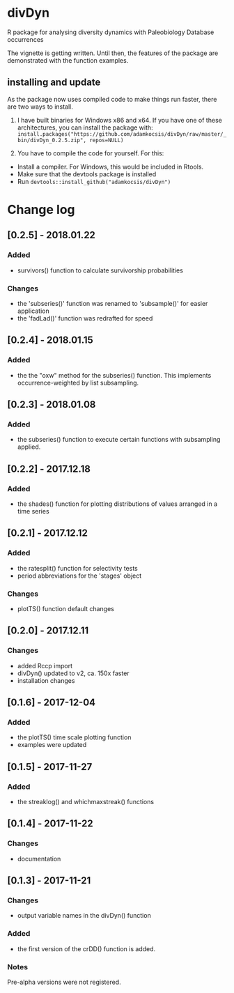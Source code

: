 # divDyn
R package for analysing diversity dynamics with Paleobiology Database occurrences

The vignette is getting written. Until then, the features of the package are demonstrated with the function examples.  

## installing and update
As the package now uses compiled code to make things run faster, there are two ways to install.
1. I have built binaries for Windows x86 and x64. If you have one of these architectures, you can install the package with:
`install.packages("https://github.com/adamkocsis/divDyn/raw/master/_bin/divDyn_0.2.5.zip", repos=NULL)`

2. You have to compile the code for yourself. For this:
- Install a compiler. For Windows, this would be included in Rtools.
- Make sure that the devtools package is installed
- Run `devtools::install_github("adamkocsis/divDyn")`





# Change log
## [0.2.5] - 2018.01.22
### Added
- survivors() function to calculate survivorship probabilities

### Changes
- the 'subseries()' function was renamed to 'subsample()' for easier application
- the 'fadLad()' function was redrafted for speed


## [0.2.4] - 2018.01.15
### Added
- the the "oxw" method for the subseries() function. This implements occurrence-weighted by list subsampling.

## [0.2.3] - 2018.01.08
### Added
- the subseries() function to execute certain functions with subsampling applied.


## [0.2.2] - 2017.12.18
### Added
- the shades() function for plotting distributions of values arranged in a time series


## [0.2.1] - 2017.12.12
### Added
- the ratesplit() function for selectivity tests
- period abbreviations for the 'stages' object

### Changes
- plotTS() function default changes


## [0.2.0] - 2017.12.11
### Changes
- added Rccp import
- divDyn() updated to v2, ca. 150x faster
- installation changes

## [0.1.6] - 2017-12-04
### Added
- the plotTS() time scale plotting function
- examples were updated

## [0.1.5] - 2017-11-27
### Added
- the streaklog() and whichmaxstreak() functions

## [0.1.4] - 2017-11-22
### Changes
- documentation


## [0.1.3] - 2017-11-21
### Changes
- output variable names in the divDyn() function

### Added
- the first version of the crDD() function is added.

### Notes
Pre-alpha versions were not registered.